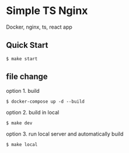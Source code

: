 # Simple TS Nginx
Docker, nginx, ts, react app

## Quick Start
```
$ make start
```

## file change
option 1. build
```
$ docker-compose up -d --build
```

option 2. build in local
```
$ make dev
```

option 3. run local server and automatically build
```
$ make local
```